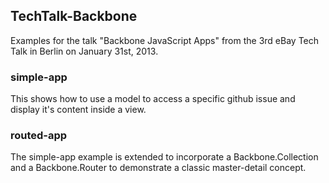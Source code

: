 ## TechTalk-Backbone

Examples for the talk "Backbone JavaScript Apps" from the 3rd eBay Tech Talk in Berlin on January 31st, 2013.

### simple-app


This shows how to use a model to access a specific github issue and display it's content inside a view.

### routed-app

The simple-app example is extended to incorporate a Backbone.Collection and a Backbone.Router to demonstrate a classic master-detail concept.

